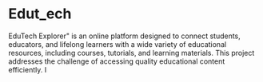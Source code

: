 # Edut_ech
EduTech Explorer" is an online platform designed to connect students, educators, and lifelong learners with a wide variety of educational resources, including courses, tutorials, and learning materials. This project addresses the challenge of accessing quality educational content efficiently. I
